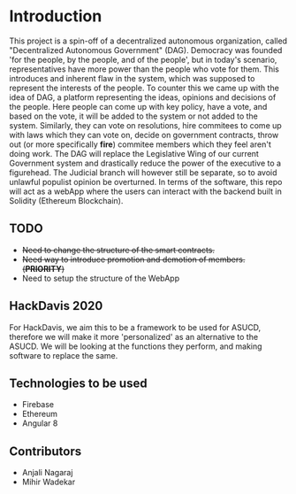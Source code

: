 # Introduction
This project is a spin-off of a decentralized autonomous organization, called "Decentralized Autonomous Government" (DAG). Democracy was founded 'for the people, by the people, and of the people', but in today's scenario, representatives have more power than the people who vote for them. This introduces and inherent flaw in the system, which was supposed to represent the interests of the people.
To counter this we came up with the idea of DAG, a platform representing the ideas, opinions and decisions of the people. Here people can come up with key policy, have a vote, and based on the vote, it will be added to the system or not added to the system. Similarly, they can vote on resolutions, hire commitees to come up with laws which they can vote on, decide on government contracts, throw out (or more specifically **fire**) commitee members which they feel aren't doing work.
The DAG will replace the Legislative Wing of our current Government system and drastically reduce the power of the executive to a figurehead. The Judicial branch will however still be separate, so to avoid unlawful populist opinion be overturned.
In terms of the software, this repo will act as a webApp where the users can interact with the backend built in Solidity (Ethereum Blockchain).

## TODO
- ~~Need to change the structure of the smart contracts.~~
- ~~Need way to introduce promotion and demotion of members. (**PRIORITY**)~~
- Need to setup the structure of the WebApp

## HackDavis 2020
For HackDavis, we aim this to be a framework to be used for ASUCD, therefore we will make it more 'personalized' as an alternative to the ASUCD. We will be looking at the functions they perform, and making software to replace the same.

## Technologies to be used
- Firebase
- Ethereum
- Angular 8

## Contributors
- Anjali Nagaraj
- Mihir Wadekar
